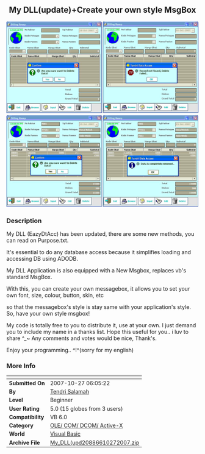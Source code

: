 ﻿<div align="center">

## My DLL\(update\)\+Create your own style MsgBox

<img src="PIC20071020753468228.JPG">
</div>

### Description

My DLL (EazyDtAcc) has been updated, there are some new methods, you can read on Purpose.txt.

It's essential to do any database access because it simplifies loading and accessing DB using ADODB.

My DLL Application is also equipped with a New Msgbox, replaces vb's standard MsgBox.

With this, you can create your own messagebox, it allows you to set your own font, size, colour, button, skin, etc

so that the messagebox's style is stay same with your application's style. So, have your own style msgbox!

My code is totally free to you to distribute it, use at your own. I just demand you to include my name in a thanks list. Hope this useful for you.. i luv to share ^_~ Any comments and votes would be nice, Thank's.

Enjoy your programming.. ^!^(sorry for my english)
 
### More Info
 


<span>             |<span>
---                |---
**Submitted On**   |2007-10-27 06:05:22
**By**             |[Tendri Salamah](https://github.com/Planet-Source-Code/PSCIndex/blob/master/ByAuthor/tendri-salamah.md)
**Level**          |Beginner
**User Rating**    |5.0 (15 globes from 3 users)
**Compatibility**  |VB 6\.0
**Category**       |[OLE/ COM/ DCOM/ Active\-X](https://github.com/Planet-Source-Code/PSCIndex/blob/master/ByCategory/ole-com-dcom-active-x__1-29.md)
**World**          |[Visual Basic](https://github.com/Planet-Source-Code/PSCIndex/blob/master/ByWorld/visual-basic.md)
**Archive File**   |[My\_DLL\(upd20886610272007\.zip](https://github.com/Planet-Source-Code/tendri-salamah-my-dll-update-create-your-own-style-msgbox__1-69531/archive/master.zip)








